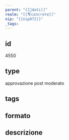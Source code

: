 ```yaml
---
parent: "[[💾dati]]"
realm: "[[🌎concrete]]"
nip: "[[nip072]]"
_tags:
---
```

## id
4550
## type
approvazione post moderato
## tags
## formato

## descrizione

